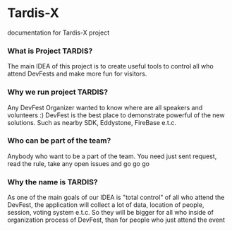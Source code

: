 # Tardis-X
documentation for Tardis-X project

### What is Project TARDIS?

The main IDEA of this project is to create useful tools to control all who attend DevFests and make more fun for visitors.

### Why we run project TARDIS?

Any DevFest Organizer wanted to know where are all speakers and volunteers :)
DevFest is the best place to demonstrate powerful of the new solutions. Such as nearby SDK, Eddystone, FireBase e.t.c.

### Who can be part of the team?

Anybody who want to be a part of the team. You need just sent request, read the rule, take any open issues and go go go

### Why the name is TARDIS?

As one of the main goals of our IDEA is "total control" of all who attend the DevFest, the application will collect a lot of data, location of people, session, voting system e.t.c. So they will be bigger for all who inside of organization process of DevFest, than for people who just attend the event
